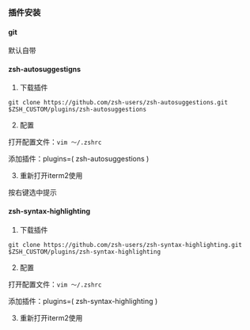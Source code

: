 ### 插件安装

#### git

默认自带

#### zsh-autosuggestigns 

1. 下载插件

```git clone https://github.com/zsh-users/zsh-autosuggestions.git $ZSH_CUSTOM/plugins/zsh-autosuggestions```

2. 配置

打开配置文件：```vim ～/.zshrc```

添加插件：plugins=( zsh-autosuggestions )

3. 重新打开iterm2使用

按右键选中提示

#### zsh-syntax-highlighting

1. 下载插件

```git clone https://github.com/zsh-users/zsh-syntax-highlighting.git $ZSH_CUSTOM/plugins/zsh-syntax-highlighting```

2. 配置

打开配置文件：```vim ～/.zshrc```

添加插件：plugins=( zsh-syntax-highlighting )

3. 重新打开iterm2使用